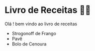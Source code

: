 # Livro de Receitas :man_cook:

Olá ! bem vindo ao livro de receitas

- Strogonoff de Frango
- Pavê
- Bolo de Cenoura
